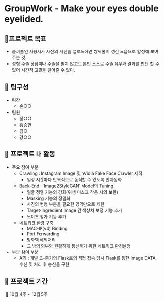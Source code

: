 # GroupWork - Make your eyes double eyelided.



## 🔹프로젝트 목표 

- 홑꺼풀인 사용자가 자신의 사진을 업로드하면 쌍꺼풀이 생긴 모습으로 합성해 보여주는 것.
- 성형 수술 상담이나 수술을 받지 않고도 본인 스스로 수술 유무와 결과를 판단 할 수 있어 시간적 고민을 덜어줄 수 있다.


## 🔶 팀구성

- 팀장
  - 손○○
- 팀원
  - 정○○ 
  - 홍승현
  - 김○
  - 강○○


## 🔶 프로젝트 내 활동
- 주요 참여 부분
  - Crawling : Instagram Image 및 nVidia Fake Face Crawler 제작.
    - 일정 시간마다 반복적으로 동작할 수 있도록 반자동화
  - Back-End : 'Image2StyleGAN' Model의 Tuning.
    - 얼굴 정렬 기능의 강화(위생 마스크 착용 시의 보완)
    - Masking 기능의 정밀화
    - 사진의 변형 부분을 필요한 영역만으로 제한
    - Target-Ingredient Image 간 색상차 보정 기능 추가
    - 노이즈 첨가 기능 추가
  - 네트워크 환경 구축
    - MAC-IP(v4) Binding
    - Port Forwarding
    - 방화벽 예외처리
    - 그 밖의 외부와 원활하게 통신하기 위한 네트워크 환경설정 
- 부분 참여 부분
  - API : 개발 초-중기의 Flask로의 직접 접속 당시 Flask를 통한 Image DATA 수신 및 처리 후 송신을 구현
  

## 🔶 프로젝트 기간

​	🔶 10월 4주 ~ 12월 5주
